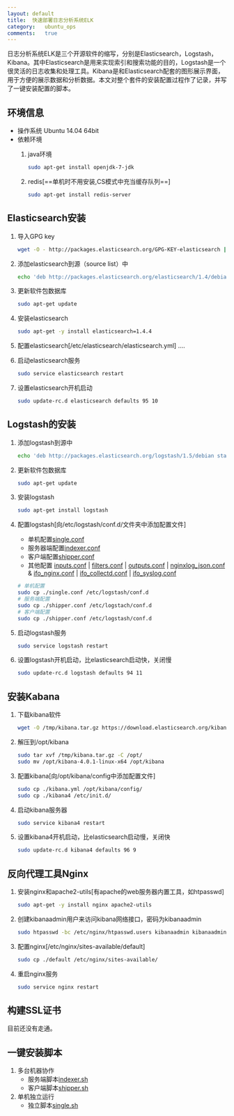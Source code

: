 ```yaml
---
layout:	default
title:	快速部署日志分析系统ELK
category:	ubuntu_ops
comments:	true
---
```

日志分析系统ELK是三个开源软件的缩写，分别是Elasticsearch，Logstash，Kibana。其中Elasticsearch是用来实现索引和搜索功能的目的，Logstash是一个很灵活的日志收集和处理工具。Kibana是和Elasticsearch配套的图形展示界面，用于方便的展示数据和分析数据。本文对整个套件的安装配置过程作了记录，并写了一键安装配置的脚本。


## 环境信息
* 操作系统 Ubuntu 14.04 64bit
* 依赖环境 
	1. java环境
	
		```bash
		sudo apt-get install openjdk-7-jdk
		```
	2. redis[==单机时不用安装,CS模式中充当缓存队列==]

		```bash
		sudo apt-get install redis-server
		```

## Elasticsearch安装
1. 导入GPG key
	
	```bash
	wget -O - http://packages.elasticsearch.org/GPG-KEY-elasticsearch | sudo apt-key add -
	```
2. 添加elasticsearch到源（source list）中

	```bash
	echo 'deb http://packages.elasticsearch.org/elasticsearch/1.4/debian stable main' | sudo tee /etc/apt/sources.list.d/elasticsearch.list
	```
3. 更新软件包数据库

	```bash
	sudo apt-get update
	```
4. 安装elasticsearch

	```bash
	sudo apt-get -y install elasticsearch=1.4.4
	```
5. 配置elasticsearch[/etc/elasticsearch/elasticsearch.yml]
	....

6. 启动elasticsearch服务

	```bash
	sudo service elasticsearch restart
	```
7. 设置elasticsearch开机启动

	```bash
	sudo update-rc.d elasticsearch defaults 95 10
	```

## Logstash的安装
1. 添加logstash到源中
	
	```bash
	echo 'deb http://packages.elasticsearch.org/logstash/1.5/debian stable main' | sudo tee /etc/apt/sources.list.d/logstash.list
	```
2. 更新软件包数据库

	```bash
	sudo apt-get update
	```
3. 安装logstash

	```bash
	sudo apt-get install logstash
	```
4. 配置logstash[向/etc/logstash/conf.d/文件夹中添加配置文件]
	* 单机配置[single.conf]({{site.baseurl}}/assets/attachs/single.conf.txt)
	* 服务器端配置[indexer.conf]({{site.baseurl}}/assets/attachs/indexer.conf.txt)
	* 客户端配置[shipper.conf]({{site.baseurl}}/assets/attachs/shipper.conf.txt)
	* 其他配置 [inputs.conf]({{site.baseurl}}/assets/attachs/inputs.conf.txt) | [filters.conf]({{site.baseurl}}/assets/attachs/filters.conf.txt) | [outputs.conf]({{site.baseurl}}/assets/attachs/outputs.conf.txt) | [nginxlog_json.conf]({{site.baseurl}}/assets/attachs/nginxlog_json.conf.txt) & [ifo_nginx.conf]({{site.baseurl}}/assets/attachs/ifo_nginx.conf.txt) | [ifo_collectd.conf]({{site.baseurl}}/assets/attachs/ifo_collectd.conf.txt) | [ifo_syslog.conf]({{site.baseurl}}/assets/attachs/ifo_syslog.conf.txt)

	```bash
	# 单机配置
	sudo cp ./single.conf /etc/logstash/conf.d
	# 服务端配置
	sudo cp ./shipper.conf /etc/logstach/conf.d
	# 客户端配置
	sudo cp ./shipper.conf /etc/logstash/conf.d
	```
5. 启动logstash服务

	```bash
	sudo service logstash restart
	```
6. 设置logstash开机启动，比elasticsearch启动快，关闭慢

	```bash
	sudo update-rc.d logstash defaults 94 11
	```
	
## 安装Kabana
1. 下载kibana软件
	
	```bash
	wget -O /tmp/kibana.tar.gz https://download.elasticsearch.org/kibana/kibana/    kibana-4.0.1-linux-x64.tar.gz
	```
2. 解压到/opt/kibana

	```bash
	sudo tar xvf /tmp/kibana.tar.gz -C /opt/
	sudo mv /opt/kibana-4.0.1-linux-x64 /opt/kibana
	```
3. 配置kibana[向/opt/kibana/config中添加配置文件]

	```bash
	sudo cp ./kibana.yml /opt/kibana/config/
	sudo cp ./kibana4 /etc/init.d/
	```
4. 启动kibana服务器
	
	```bash
	sudo service kibana4 restart
	```
5. 设置kibana4开机启动，比elasticsearch启动慢，关闭快

	```bash
	sudo update-rc.d kibana4 defaults 96 9
	```

## 反向代理工具Nginx
1. 安装nginx和apache2-utils[有apache的web服务器内置工具，如htpasswd]
	
	```bash
	sudo apt-get -y install nginx apache2-utils
	```
2. 创建kibanaadmin用户来访问kibana网络接口，密码为kibanaadmin

	```bash
	sudo htpasswd -bc /etc/nginx/htpasswd.users kibanaadmin kibanaadmin
	```
3. 配置nginx[/etc/nginx/sites-available/default]
	
	```bash
	sudo cp ./default /etc/nginx/sites-available/
	```
4. 重启nginx服务
	
	```bash
	sudo service nginx restart
	```

## 构建SSL证书
目前还没有走通。


## 一键安装脚本
1. 多台机器协作
	* 服务端脚本[indexer.sh]({{site.baseurl}}/assets/attachs/indexer.sh.txt)
	* 客户端脚本[shipper.sh]({{site.baseurl}}/assets/attachs/shipper.sh.txt)
2. 单机独立运行
	* 独立脚本[single.sh]({{site.baseurl}}/assets/attachs/single.sh.txt)












